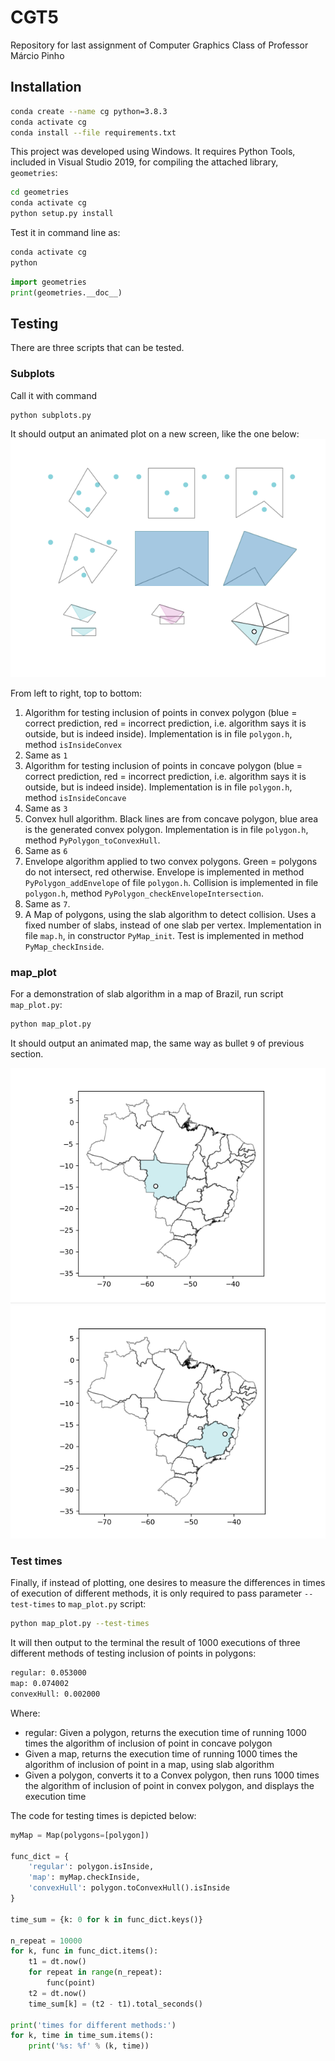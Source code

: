 # CGT5
Repository for last assignment of Computer Graphics Class of Professor Márcio Pinho

## Installation

```bash
conda create --name cg python=3.8.3
conda activate cg
conda install --file requirements.txt
```

This project was developed using Windows. It requires Python Tools, included in Visual Studio 2019, 
for compiling the attached library, `geometries`:

```bash
cd geometries
conda activate cg
python setup.py install
```

Test it in command line as:

```bash
conda activate cg
python
```
```python
import geometries
print(geometries.__doc__)
```

## Testing

There are three scripts that can be tested.

### Subplots

Call it with command

```bash
python subplots.py
``` 

It should output an animated plot on a new screen, like the one below:
![subplots](figures/subplots.png)

From left to right, top to bottom:

1. Algorithm for testing inclusion of points in convex polygon (blue = correct prediction, red = incorrect prediction, 
i.e. algorithm says it is outside, but is indeed inside). Implementation is in file `polygon.h`, method `isInsideConvex`
2. Same as `1`
3. Algorithm for testing inclusion of points in concave polygon (blue = correct prediction, red = incorrect prediction, 
i.e. algorithm says it is outside, but is indeed inside). Implementation is in file `polygon.h`, method `isInsideConcave`
4. Same as `3`
5. Convex hull algorithm. Black lines are from concave polygon, blue area is the generated convex polygon. 
Implementation is in file `polygon.h`, method `PyPolygon_toConvexHull`.
6. Same as `6`
7. Envelope algorithm applied to two convex polygons. Green = polygons do not intersect, red otherwise. Envelope is
implemented in method `PyPolygon_addEnvelope` of file `polygon.h`. Collision is implemented in file `polygon.h`, 
method `PyPolygon_checkEnvelopeIntersection`.
8. Same as `7`.
9. A Map of polygons, using the slab algorithm to detect collision. Uses a fixed number of slabs, instead of one slab 
per vertex. Implementation in file `map.h`, in constructor `PyMap_init`. Test is implemented in method 
`PyMap_checkInside`.

### map_plot

For a demonstration of slab algorithm in a map of Brazil, run script `map_plot.py`:
 
 ```bash
python map_plot.py
``` 

It should output an animated map, the same way as bullet `9` of previous section.

![map_1](figures/map_1.PNG)
![map_2](figures/map_2.PNG)

### Test times

Finally, if instead of plotting, one desires to measure the differences in times of execution of different methods, it 
is only required to pass parameter `--test-times` to `map_plot.py` script:

```bash
python map_plot.py --test-times
``` 

It will then output to the terminal the result of 1000 executions of three different methods of testing inclusion of 
points in polygons:

```bash
regular: 0.053000
map: 0.074002
convexHull: 0.002000
```

Where:

* regular: Given a polygon, returns the execution time of running 1000 times the algorithm of inclusion of point in 
concave polygon
* Given a map,  returns the execution time of running 1000 times the algorithm of inclusion of point in 
a map, using slab algorithm
* Given a polygon, converts it to a Convex polygon, then runs 1000 times the algorithm of inclusion of point in convex 
polygon, and displays the execution time

The code for testing times is depicted below:
```python
myMap = Map(polygons=[polygon])

func_dict = {
    'regular': polygon.isInside,
    'map': myMap.checkInside,
    'convexHull': polygon.toConvexHull().isInside
}

time_sum = {k: 0 for k in func_dict.keys()}

n_repeat = 10000
for k, func in func_dict.items():
    t1 = dt.now()
    for repeat in range(n_repeat):
        func(point)
    t2 = dt.now()
    time_sum[k] = (t2 - t1).total_seconds()

print('times for different methods:')
for k, time in time_sum.items():
    print('%s: %f' % (k, time))
```
